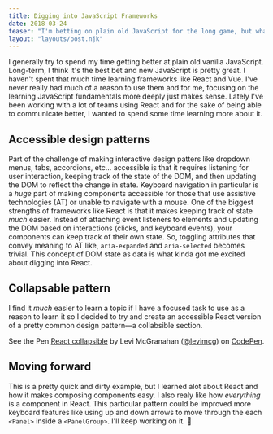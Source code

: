 ```yaml
---
title: Digging into JavaScript Frameworks
date: 2018-03-24
teaser: "I'm betting on plain old JavaScript for the long game, but what's up with these frameworks?"
layout: "layouts/post.njk"
---
```

I generally try to spend my time getting better at plain old vanilla JavaScript. Long-term, I think it's the best bet and new JavaScript is pretty great. I haven't spent that much time learning frameworks like React and Vue. I've never really had much of a reason to use them and for me, focusing on the learning JavaScript fundamentals more deeply just makes sense. Lately I've been working with a lot of teams using React and for the sake of being able to communicate better, I wanted to spend some time learning more about it.

## Accessible design patterns
Part of the challenge of making interactive design patters like dropdown menus, tabs, accordions, etc... accessible is that it requires listening for user interaction, keeping track of the state of the DOM, and then updating the DOM to reflect the change in state. Keyboard navigation in particular is a _huge_ part of making components accessible for those that use assistive technologies (AT) or unable to navigate with a mouse. One of the biggest strengths of frameworks like React is that it makes keeping track of state _much_ easier. Instead of attaching event listeners to elements and updating the DOM based on interactions (clicks, and keyboard events), your components can keep track of their own state. So, toggling attributes that convey meaning to AT like, `aria-expanded` and `aria-selected` becomes trivial. This concept of DOM state as data is what kinda got me excited about digging into React.

## Collapsable pattern
I find it _much_ easier to learn a topic if I have a focused task to use as a reason to learn it so I decided to try and create an accessible React version of a pretty common design pattern—a collabsible section.

<p data-height="300" data-theme-id="13463" data-slug-hash="ZvEPgm" data-default-tab="result" data-user="levimcg" data-embed-version="2" data-pen-title="React collapsible" class="codepen">See the Pen <a href="https://codepen.io/levimcg/pen/ZvEPgm/">React collapsible</a> by Levi McGranahan (<a href="https://codepen.io/levimcg">@levimcg</a>) on <a href="https://codepen.io">CodePen</a>.</p>
<script async src="https://static.codepen.io/assets/embed/ei.js"></script>

## Moving forward
This is a pretty quick and dirty example, but I learned alot about React and how it makes composing components easy. I also realy like how _everything_ is a component in React. This particular pattern could be improved more keyboard features like using up and down arrows to move through the each `<Panel>` inside a `<PanelGroup>`. I'll keep working on it. 🙂